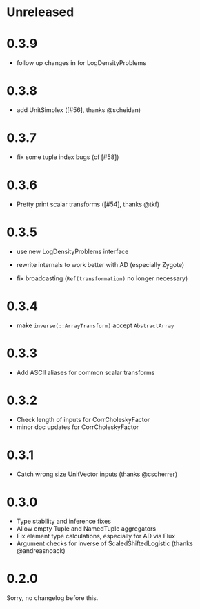# Unreleased

# 0.3.9

- follow up changes in for LogDensityProblems

# 0.3.8

- add UnitSimplex ([#56], thanks @scheidan)

# 0.3.7

- fix some tuple index bugs (cf [#58])

# 0.3.6

- Pretty print scalar transforms ([#54], thanks @tkf)

# 0.3.5

- use new LogDensityProblems interface

- rewrite internals to work better with AD (especially Zygote)

- fix broadcasting (`Ref(transformation)` no longer necessary)

# 0.3.4

- make `inverse(::ArrayTransform)` accept `AbstractArray`

# 0.3.3

- Add ASCII aliases for common scalar transforms

# 0.3.2

- Check length of inputs for CorrCholeskyFactor
- minor doc updates for CorrCholeskyFactor

# 0.3.1

- Catch wrong size UnitVector inputs (thanks @cscherrer)

# 0.3.0

- Type stability and inference fixes
- Allow empty Tuple and NamedTuple aggregators
- Fix element type calculations, especially for AD via Flux
- Argument checks for inverse of ScaledShiftedLogistic (thanks @andreasnoack)

# 0.2.0

Sorry, no changelog before this.
